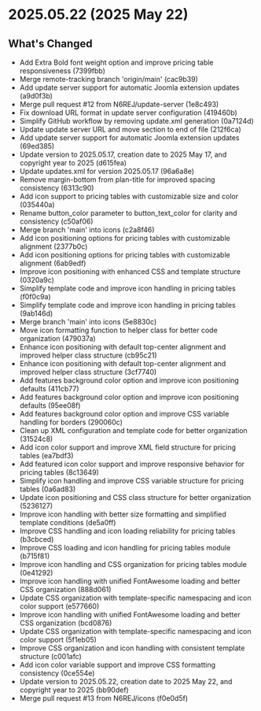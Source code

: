 # 2025.05.22 (2025 May 22)

## What's Changed

* Add Extra Bold font weight option and improve pricing table responsiveness (7399fbb)
* Merge remote-tracking branch 'origin/main' (cac9b39)
* Add update server support for automatic Joomla extension updates (a9d0f3b)
* Merge pull request #12 from N6REJ/update-server (1e8c493)
* Fix download URL format in update server configuration (419460b)
* Simplify GitHub workflow by removing update.xml generation (0a7124d)
* Update update server URL and move section to end of file (212f6ca)
* Add update server support for automatic Joomla extension updates (69ed385)
* Update version to 2025.05.17, creation date to 2025 May 17, and copyright year to 2025 (d615fea)
* Update updates.xml for version 2025.05.17 (96a6a8e)
* Remove margin-bottom from plan-title for improved spacing consistency (6313c90)
* Add icon support to pricing tables with customizable size and color (035440a)
* Rename button_color parameter to button_text_color for clarity and consistency (c50af06)
* Merge branch 'main' into icons (c2a8f46)
* Add icon positioning options for pricing tables with customizable alignment (2377b0c)
* Add icon positioning options for pricing tables with customizable alignment (6ab9edf)
* Improve icon positioning with enhanced CSS and template structure (0320a9c)
* Simplify template code and improve icon handling in pricing tables (f0f0c9a)
* Simplify template code and improve icon handling in pricing tables (9ab146d)
* Merge branch 'main' into icons (5e8830c)
* Move icon formatting function to helper class for better code organization (479037a)
* Enhance icon positioning with default top-center alignment and improved helper class structure (cb95c21)
* Enhance icon positioning with default top-center alignment and improved helper class structure (3cf7740)
* Add features background color option and improve icon positioning defaults (411cb77)
* Add features background color option and improve icon positioning defaults (95ee08f)
* Add features background color option and improve CSS variable handling for borders (290060c)
* Clean up XML configuration and template code for better organization (31524c8)
* Add icon color support and improve XML field structure for pricing tables (ea7bdf3)
* Add featured icon color support and improve responsive behavior for pricing tables (8c13649)
* Simplify icon handling and improve CSS variable structure for pricing tables (0a6ad83)
* Update icon positioning and CSS class structure for better organization (5236127)
* Improve icon handling with better size formatting and simplified template conditions (de5a0ff)
* Improve CSS handling and icon loading reliability for pricing tables (b3cbced)
* Improve CSS loading and icon handling for pricing tables module (b715f81)
* Improve icon handling and CSS organization for pricing tables module (0e41292)
* Improve icon handling with unified FontAwesome loading and better CSS organization (888d061)
* Update CSS organization with template-specific namespacing and icon color support (e577660)
* Improve icon handling with unified FontAwesome loading and better CSS organization (bcd0876)
* Update CSS organization with template-specific namespacing and icon color support (5f1eb05)
* Improve CSS organization and icon handling with consistent template structure (c001afc)
* Add icon color variable support and improve CSS formatting consistency (0ce554e)
* Update version to 2025.05.22, creation date to 2025 May 22, and copyright year to 2025 (bb90def)
* Merge pull request #13 from N6REJ/icons (f0e0d5f)


